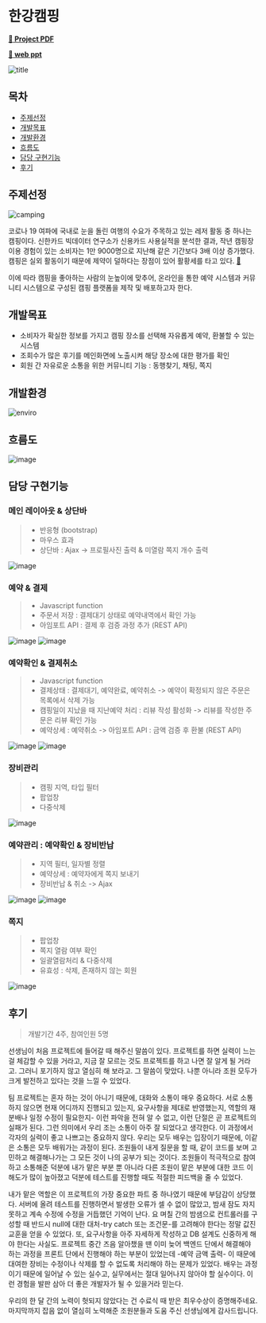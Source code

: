 # 한강캠핑
**[:link: Project PDF](https://github.com/simjin1212/Camping4team/files/8885501/_.pdf)** 

**[:link: web ppt](https://pitch.com/public/570ab20d-f0ad-4e01-8a49-387e29b09c81)** 

![title](https://user-images.githubusercontent.com/96432168/172875800-71b9aae1-ff1f-4d33-bfef-92ac2a724b27.png)


## 목차
- [주제선정](#주제선정)
- [개발목표](#개발목표)
- [개발환경](#개발환경)
- [흐름도](#흐름도)
- [담당 구현기능](#담당-구현기능)
- [후기](#후기)

## 주제선정
![camping](https://user-images.githubusercontent.com/96432168/172875787-cf540b50-8d9d-4d4c-b746-f8749aa93ff9.png)

코로나 19 여파에 국내로 눈을 돌린 여행의 수요가 주목하고 있는 레저 활동 중 하나는 캠핑이다.
신한카드 빅데이터 연구소가 신용카드 사용실적을 분석한 결과, 작년 캠핑장 이용 경험이 있는 소비자는 1만 9000명으로 지난해 같은 기간보다 3배 이상 증가했다. 캠핑은 실외 활동이기 때문에 제약이 덜하다는 장점이 있어 활황세를 타고 있다. **[:link:](https://www.donga.com/news/Economy/article/all/20200707/101847576/1)**

이에 따라 캠핑을 좋아하는 사람의 눈높이에 맞추어, 온라인을 통한 예약 시스템과 커뮤니티 시스템으로 구성된 캠핑 플랫폼을 제작 및 배포하고자 한다.

## 개발목표
- 소비자가 확실한 정보를 가지고 캠핑 장소를 선택해 자유롭게 예약, 환불할 수 있는 시스템
- 조회수가 많은 후기를 메인화면에 노출시켜 해당 장소에 대한 평가를 확인
- 회원 간 자유로운 소통을 위한 커뮤니티 기능 : 동행찾기, 채팅, 쪽지

## 개발환경
![enviro](https://user-images.githubusercontent.com/96432168/172879724-22d4efc5-5150-4999-b2ea-904eaccf0c54.png)

## 흐름도
![image](https://user-images.githubusercontent.com/96432168/172880072-21b64d71-cdce-42c4-9686-9090469eec13.png)

## 담당 구현기능
### 메인 레이아웃 & 상단바
> * 반응형 (bootstrap)
> * 마우스 효과
> * 상단바 : Ajax -> 프로필사진 출력 & 미열람 쪽지 개수 출력 

![image](https://user-images.githubusercontent.com/96432168/172887695-29c668ce-f344-43aa-885e-610e03186d0a.png)

### 예약 & 결제
> * Javascript function
> * 주문서 저장 : 결제대기 상태로 예약내역에서 확인 가능
> * 아임포트 API : 결제 후 검증 과정 추가 (REST API)

![image](https://user-images.githubusercontent.com/96432168/172882853-a6b0d7a7-6719-47ae-b82d-1f1574ae46b2.png)
![image](https://user-images.githubusercontent.com/96432168/172882986-f9906846-944f-41eb-842b-f7461fa57131.png)


### 예약확인 & 결제취소
> * Javascript function
> * 결제상태 : 결제대기, 예약완료, 예약취소 -> 예약이 확정되지 않은 주문은 목록에서 삭제 가능
> * 캠핑일이 지났을 때 지난예약 처리 : 리뷰 작성 활성화 -> 리뷰를 작성한 주문은 리뷰 확인 가능
> * 예약상세 : 예약취소 -> 아임포트 API : 금액 검증 후 환불 (REST API)

![image](https://user-images.githubusercontent.com/96432168/172886477-7af124ac-f8b5-447b-8f7d-8759ccf29ce3.png)
![image](https://user-images.githubusercontent.com/96432168/172886581-ef41c5a7-2d97-4093-b16d-4a9080d43b95.png)


### 장비관리
> * 캠핑 지역, 타입 필터
> * 팝업창
> * 다중삭제

![image](https://user-images.githubusercontent.com/96432168/172888678-cb3fe208-e6e9-43f1-b876-ee28abfaf826.png)


### 예약관리 : 예약확인 & 장비반납
> * 지역 필터, 일자별 정렬
> * 예약상세 : 예약자에게 쪽지 보내기
> * 장비반납 & 취소 -> Ajax

![image](https://user-images.githubusercontent.com/96432168/172889076-733d0ea5-e596-4cf3-bd10-c36a60a794eb.png)
![image](https://user-images.githubusercontent.com/96432168/172889140-216e241a-2419-4363-affc-6f2b831a3add.png)


### 쪽지
> * 팝업창
> * 쪽지 열람 여부 확인
> * 일괄열람처리 & 다중삭제
> * 유효성 : 삭제, 존재하지 않는 회원

![image](https://user-images.githubusercontent.com/96432168/172889949-c4337e5d-3591-4eea-a55e-74dacc81aaa5.png)


## 후기
> 개발기간 4주, 참여인원 5명


  선생님이 처음 프로젝트에 들어갈 때 해주신 말씀이 있다. 프로젝트를 하면 실력이 느는 걸 체감할 수 있을 거라고, 지금 잘 모르는 것도 프로젝트를 하고 나면 잘 알게 될 거라고. 그러니 포기하지 않고 열심히 해 보라고. 그 말씀이 맞았다. 나뿐 아니라 조원 모두가 크게 발전하고 있다는 것을 느낄 수 있었다.
 
  팀 프로젝트는 혼자 하는 것이 아니기 때문에, 대화와 소통이 매우 중요하다. 서로 소통하지 않으면 현재 어디까지 진행되고 있는지, 요구사항을 제대로 반영했는지, 역할의 재분배나 일정 수정이 필요한지- 이런 파악을 전혀 알 수 없고, 이런 단절은 곧 프로젝트의 실패가 된다. 그런 의미에서 우리 조는 소통이 아주 잘 되었다고 생각한다. 이 과정에서 각자의 실력이 좋고 나쁘고는 중요하지 않다. 우리는 모두 배우는 입장이기 때문에, 이같은 소통은 모두 배워가는 과정이 된다. 조원들이 내게 질문을 할 때, 같이 코드를 보며 고민하고 해결해나가는 그 모든 것이 나의 공부가 되는 것이다. 조원들이 적극적으로 참여하고 소통해준 덕분에 내가 맡은 부분 뿐 아니라 다른 조원이 맡은 부분에 대한 코드 이해도가 많이 높아졌고 덕분에 테스트를 진행할 때도 적절한 피드백을 줄 수 있었다.
 
  내가 맡은 역할은 이 프로젝트의 가장 중요한 파트 중 하나였기 때문에 부담감이 상당했다. 서버에 올려 테스트를 진행하면서 발생한 오류가 셀 수 없이 많았고, 밤새 잠도 자지 못하고 계속 수정에 수정을 거듭했던 기억이 난다. 요 며칠 간의 밤샘으로 컨트롤러를 구성할 때 반드시 null에 대한 대처-try catch 또는 조건문-를 고려해야 한다는 정말 값진 교훈을 얻을 수 있었다. 또, 요구사항을 아주 자세하게 작성하고 DB 설계도 신중하게 해야 한다는 사실도. 프로젝트 중간 즈음 알아챘을 땐 이미 늦어 백엔드 단에서 해결해야 하는 과정을 프론트 단에서 진행해야 하는 부분이 있었는데 -예약 금액 출력- 이 때문에 대여한 장비는 수정이나 삭제를 할 수 없도록 처리해야 하는 문제가 있었다. 배우는 과정이기 때문에 일어날 수 있는 실수고, 실무에서는 절대 일어나지 않아야 할 실수이다. 이런 경험을 발판 삼아 더 좋은 개발자가 될 수 있을거라 믿는다.
 
  우리의 한 달 간의 노력이 헛되지 않았다는 건 수료식 때 받은 최우수상이 증명해주네요. 마지막까지 잡음 없이 열심히 노력해준 조원분들과 도움 주신 선생님에게 감사드립니다.
